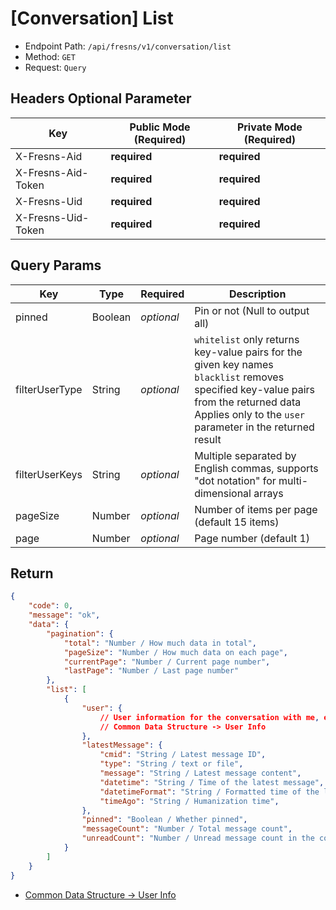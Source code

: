# [Conversation] List

- Endpoint Path: `/api/fresns/v1/conversation/list`
- Method: `GET`
- Request: `Query`

## Headers Optional Parameter

| Key | Public Mode (Required) | Private Mode (Required) |
| --- | --- | --- |
| X-Fresns-Aid | **required** | **required** |
| X-Fresns-Aid-Token | **required** | **required** |
| X-Fresns-Uid | **required** | **required** |
| X-Fresns-Uid-Token | **required** | **required** |

## Query Params

| Key | Type | Required | Description |
| --- | --- | --- | --- |
| pinned | Boolean | *optional* | Pin or not (Null to output all) |
| filterUserType | String | *optional* | `whitelist` only returns key-value pairs for the given key names<br>`blacklist` removes specified key-value pairs from the returned data<br>Applies only to the `user` parameter in the returned result |
| filterUserKeys | String | *optional* | Multiple separated by English commas, supports "dot notation" for multi-dimensional arrays |
| pageSize | Number | *optional* | Number of items per page (default 15 items) |
| page | Number | *optional* | Page number (default 1) |

## Return

```json
{
    "code": 0,
    "message": "ok",
    "data": {
        "pagination": {
            "total": "Number / How much data in total",
            "pageSize": "Number / How much data on each page",
            "currentPage": "Number / Current page number",
            "lastPage": "Number / Last page number"
        },
        "list": [
            {
                "user": {
                    // User information for the conversation with me, empty if the user has been deactivated.
                    // Common Data Structure -> User Info
                },
                "latestMessage": {
                    "cmid": "String / Latest message ID",
                    "type": "String / text or file",
                    "message": "String / Latest message content",
                    "datetime": "String / Time of the latest message",
                    "datetimeFormat": "String / Formatted time of the latest message",
                    "timeAgo": "String / Humanization time",
                },
                "pinned": "Boolean / Whether pinned",
                "messageCount": "Number / Total message count",
                "unreadCount": "Number / Unread message count in the conversation"
            }
        ]
    }
}
```

- [Common Data Structure -> User Info](../../reference/data/user.md)
